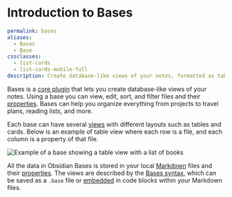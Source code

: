 # Introduction to Bases

```yaml is-loaded
permalink: bases
aliases:
  - Bases
  - Base
cssclasses:
  - list-cards
  - list-cards-mobile-full
description: Create database-like views of your notes, formatted as tables or cards. Edit, sort, and filter files using their properties.
```

Bases is a [core plugin](https://help.obsidian.md/plugins) that lets you create
database-like views of your notes. Using a base you can view, edit, sort, and
filter files and their [properties](https://help.obsidian.md/properties). Bases
can help you organize everything from projects to travel plans, reading lists,
and more.

Each base can have several [views](https://help.obsidian.md/bases/views) with
different layouts such as tables and cards. Below is an example of table view
where each row is a file, and each column is a property of that file.

![Example of a base showing a table view with a list of books](https://publish-01.obsidian.md/access/f786db9fac45774fa4f0d8112e232d67/Attachments/bases-noshadow.png)

All the data in Obsidian Bases is stored in your local
[Markdown](https://help.obsidian.md/syntax) files and their
[properties](https://help.obsidian.md/properties). The views are described by
the [Bases syntax](https://help.obsidian.md/bases/syntax), which can be saved as
a `.base` file or
[embedded](https://help.obsidian.md/bases/create-base#Embed%20a%20base) in code
blocks within your Markdown files.
